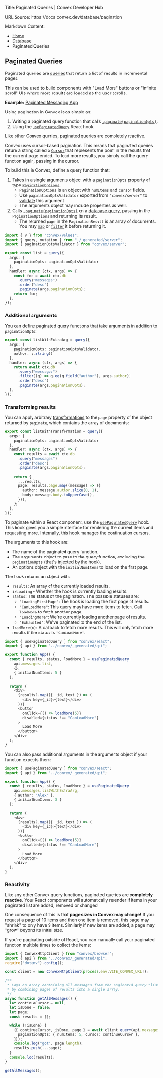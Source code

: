 Title: Paginated Queries | Convex Developer Hub

URL Source: https://docs.convex.dev/database/pagination

Markdown Content:
*   [Home](https://docs.convex.dev/)
*   [Database](https://docs.convex.dev/database)
*   Paginated Queries

Paginated Queries
-----------------

Paginated queries are [queries](https://docs.convex.dev/functions/query-functions) that return a list of results in incremental pages.

This can be used to build components with "Load More" buttons or "infinite scroll" UIs where more results are loaded as the user scrolls.

**Example:** [Paginated Messaging App](https://github.com/get-convex/convex-demos/tree/main/pagination)

Using pagination in Convex is as simple as:

1.  Writing a paginated query function that calls [`.paginate(paginationOpts)`](https://docs.convex.dev/api/interfaces/server.OrderedQuery#paginate).
2.  Using the [`usePaginatedQuery`](https://docs.convex.dev/api/modules/react#usepaginatedquery) React hook.

Like other Convex queries, paginated queries are completely reactive.

Convex uses cursor-based pagination. This means that paginated queries return a string called a [`Cursor`](https://docs.convex.dev/api/modules/server#cursor) that represents the point in the results that the current page ended. To load more results, you simply call the query function again, passing in the cursor.

To build this in Convex, define a query function that:

1.  Takes in a single arguments object with a `paginationOpts` property of type [`PaginationOptions`](https://docs.convex.dev/api/interfaces/server.PaginationOptions).
    *   `PaginationOptions` is an object with `numItems` and `cursor` fields.
    *   Use `paginationOptsValidator` exported from `"convex/server"` to [validate](https://docs.convex.dev/functions/validation) this argument
    *   The arguments object may include properties as well.
2.  Calls [`.paginate(paginationOpts)`](https://docs.convex.dev/api/interfaces/server.OrderedQuery#paginate) on a [database query](https://docs.convex.dev/database/reading-data), passing in the `PaginationOptions` and returning its result.
    *   The returned `page` in the [`PaginationResult`](https://docs.convex.dev/api/interfaces/server.PaginationResult) is an array of documents. You may [`map`](https://developer.mozilla.org/en-US/docs/Web/JavaScript/Reference/Global_Objects/Array/map) or [`filter`](https://developer.mozilla.org/en-US/docs/Web/JavaScript/Reference/Global_Objects/Array/filter) it before returning it.

```typescript
import { v } from "convex/values";
import { query, mutation } from "./_generated/server";
import { paginationOptsValidator } from "convex/server";

export const list = query({
  args: { 
    paginationOpts: paginationOptsValidator 
  },
  handler: async (ctx, args) => {
    const foo = await ctx.db
      .query("messages")
      .order("desc")
      .paginate(args.paginationOpts);
    return foo;
  },
});
```

### Additional arguments[​](https://docs.convex.dev/database/pagination#additional-arguments "Direct link to Additional arguments")

You can define paginated query functions that take arguments in addition to `paginationOpts`:

```typescript
export const listWithExtraArg = query({
  args: { 
    paginationOpts: paginationOptsValidator, 
    author: v.string() 
  },
  handler: async (ctx, args) => {
    return await ctx.db
      .query("messages")
      .filter((q) => q.eq(q.field("author"), args.author))
      .order("desc")
      .paginate(args.paginationOpts);
  },
});
```

### Transforming results[​](https://docs.convex.dev/database/pagination#transforming-results "Direct link to Transforming results")

You can apply arbitrary [transformations](https://docs.convex.dev/database/reading-data#more-complex-queries) to the `page` property of the object returned by `paginate`, which contains the array of documents:

```typescript
export const listWithTransformation = query({
  args: { 
    paginationOpts: paginationOptsValidator 
  },
  handler: async (ctx, args) => {
    const results = await ctx.db
      .query("messages")
      .order("desc")
      .paginate(args.paginationOpts);
    
    return {
      ...results,
      page: results.page.map((message) => ({
        author: message.author.slice(0, 1),
        body: message.body.toUpperCase(),
      })),
    };
  },
});
```

To paginate within a React component, use the [`usePaginatedQuery`](https://docs.convex.dev/api/modules/react#usepaginatedquery) hook. This hook gives you a simple interface for rendering the current items and requesting more. Internally, this hook manages the continuation cursors.

The arguments to this hook are:

*   The name of the paginated query function.
*   The arguments object to pass to the query function, excluding the `paginationOpts` (that's injected by the hook).
*   An options object with the `initialNumItems` to load on the first page.

The hook returns an object with:

*   `results`: An array of the currently loaded results.
*   `isLoading` - Whether the hook is currently loading results.
*   `status`: The status of the pagination. The possible statuses are:
    *   `"LoadingFirstPage"`: The hook is loading the first page of results.
    *   `"CanLoadMore"`: This query may have more items to fetch. Call `loadMore` to fetch another page.
    *   `"LoadingMore"`: We're currently loading another page of results.
    *   `"Exhausted"`: We've paginated to the end of the list.
*   `loadMore(n)`: A callback to fetch more results. This will only fetch more results if the status is `"CanLoadMore"`.

```typescript
import { usePaginatedQuery } from "convex/react";
import { api } from "../convex/_generated/api";

export function App() {
  const { results, status, loadMore } = usePaginatedQuery(
    api.messages.list,
    {},
    { initialNumItems: 5 }
  );

  return (
    <div>
      {results?.map(({ _id, text }) => (
        <div key={_id}>{text}</div>
      ))}
      <button 
        onClick={() => loadMore(5)} 
        disabled={status !== "CanLoadMore"}
      >
        Load More
      </button>
    </div>
  );
}
```

You can also pass additional arguments in the arguments object if your function expects them:

```typescript
import { usePaginatedQuery } from "convex/react";
import { api } from "../convex/_generated/api";

export function App() {
  const { results, status, loadMore } = usePaginatedQuery(
    api.messages.listWithExtraArg,
    { author: "Alex" },
    { initialNumItems: 5 }
  );

  return (
    <div>
      {results?.map(({ _id, text }) => (
        <div key={_id}>{text}</div>
      ))}
      <button 
        onClick={() => loadMore(5)} 
        disabled={status !== "CanLoadMore"}
      >
        Load More
      </button>
    </div>
  );
}
```

### Reactivity[​](https://docs.convex.dev/database/pagination#reactivity "Direct link to Reactivity")

Like any other Convex query functions, paginated queries are **completely reactive**. Your React components will automatically rerender if items in your paginated list are added, removed or changed.

One consequence of this is that **page sizes in Convex may change!** If you request a page of 10 items and then one item is removed, this page may "shrink" to only have 9 items. Similarly if new items are added, a page may "grow" beyond its initial size.

If you're paginating outside of React, you can manually call your paginated function multiple times to collect the items:

```typescript
import { ConvexHttpClient } from "convex/browser";
import { api } from "../convex/_generated/api";
require("dotenv").config();

const client = new ConvexHttpClient(process.env.VITE_CONVEX_URL!);

/** 
 * Logs an array containing all messages from the paginated query "listMessages"
 * by combining pages of results into a single array.
 */
async function getAllMessages() {
  let continueCursor = null;
  let isDone = false;
  let page;
  const results = [];

  while (!isDone) {
    ({ continueCursor, isDone, page } = await client.query(api.messages.list, {
      paginationOpts: { numItems: 5, cursor: continueCursor },
    }));
    console.log("got", page.length);
    results.push(...page);
  }
  console.log(results);
}

getAllMessages();
```

